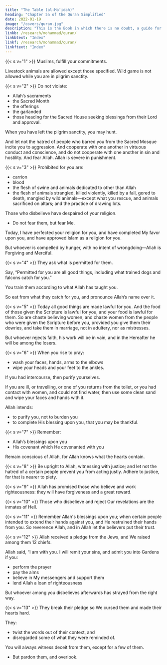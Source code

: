 ```yaml
---
title: "The Table (al-Ma’idah)"
heading: "Chapter 5a of the Quran Simplified"
date: 2022-01-19
image: "/covers/quran.jpg"
description: "This is the Book in which there is no doubt, a guide for the righteous."
linkb: /research/mohammad/quran/
linkbtext: "Index"
linkf: /research/mohammad/quran/
linkftext: "Index"
---
```



{{< s v="1" >}} Muslims, fulfill your commitments. 

Livestock animals are allowed except those specified. Wild game is not allowed  while you are in pilgrim sanctity.

{{< s v="2" >}} Do not violate:
- Allah’s sacraments
- the Sacred Month
- the offerings
- the garlanded
- those heading for the Sacred House seeking blessings from their Lord and approval. 

When you have left the pilgrim sanctity, you may hunt.

And let not the hatred of people who barred you from the Sacred Mosque incite you to aggression. And cooperate with one another in virtuous conduct and conscience, and do not cooperate with one another in sin and hostility. And fear Allah. Allah is severe in punishment.

{{< s v="3" >}} Prohibited for you are:
- carrion
- blood
- the flesh of swine and animals dedicated to other than Allah
- the flesh of animals strangled, killed violently, killed by a fall, gored to death, mangled by wild animals—except what you rescue, and animals sacrificed on
altars; and the practice of drawing lots.

<!-- For it is immoral.  -->

Those who disbelieve have despaired of your religion.
- Do not fear them, but fear Me. 

Today, I have perfected your religion for you, and have completed My favor upon you, and have approved Islam as a religion for you. 

But whoever is compelled by hunger, with no intent of wrongdoing—Allah is Forgiving and Merciful.


{{< s v="4" >}} They ask what is permitted for them. 

Say, “Permitted for you are all good things, including what trained dogs and falcons catch for you.” 

You train them according to what Allah has taught you. 

So eat from what they catch for you, and pronounce Allah’s name over it. <!-- And fear Allah. Allah is Swift in reckoning. -->

{{< s v="5" >}} Today all good things are made lawful for you. And the food of those given the Scripture is lawful for you, and your food is lawful for them. So are chaste believing women, and chaste women from the people who were given the Scripture before you, provided you give them their dowries, and take them in marriage, not in adultery, nor as mistresses. 

But whoever rejects faith, his work will be in vain, and in the Hereafter he will be among the losers.

{{< s v="6" >}} When you rise to pray:
- wash your faces, hands, arms to the elbows
- wipe your heads and your feet to the ankles. 

If you had intercourse, then purify yourselves. 

If you are ill, or travelling, or one of you returns from the toilet, or you had contact with women, and could not find water, then use some clean sand and wipe your faces and hands with it. 

Allah intends:
- to purify you, not to burden you
- to complete His blessing upon you, that you may be thankful.


{{< s v="7" >}} Remember:
- Allah’s blessings upon you
- His covenant which He covenanted with you<!-- ; when you said, “We hear and we obey.” -->

Remain conscious of Allah, for Allah knows what the hearts contain.

{{< s v="8" >}} Be upright to Allah, witnessing with justice; and let not the hatred of a certain people prevent you from acting justly. Adhere to justice, for that is nearer to piety.

<!-- Fear Allah. Allah is informed of what you do. -->

{{< s v="9" >}} Allah has promised those who believe and work righteousness: they will have forgiveness and a great reward.

{{< s v="10" >}} Those who disbelieve and reject Our revelations are the inmates of Hell.

{{< s v="11" >}}  Remember Allah's blessings upon you; when certain people intended to extend their hands against you, and
He restrained their hands from you. So reverence Allah, and in Allah let the believers put their trust.

{{< s v="12" >}} Allah received a pledge from the Jews, and We raised among them 12 chiefs. 

Allah said, “I am with you. I will remit your sins, and admit you into Gardens if you:
- perform the prayer
- pay the alms
- believe in My messengers and support them
- lend Allah a loan of righteousness

But whoever among you disbelieves afterwards has strayed from the right way.

{{< s v="13" >}} They break their pledge so We cursed them and made their hearts hard.

They:
- twist the words out of their context, and
- disregarded some of what they were reminded of. 

You will always witness deceit from them, except for a few of them. 
- But pardon them, and overlook.